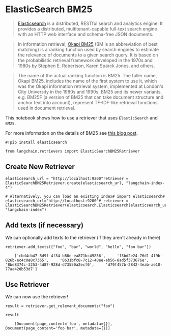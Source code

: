 ElasticSearch BM25
==================

> [Elasticsearch](https://www.elastic.co/elasticsearch/) is a distributed, RESTful search and analytics engine. It provides a distributed, multitenant-capable full-text search engine with an HTTP web interface and schema-free JSON documents.

> In information retrieval, [Okapi BM25](https://en.wikipedia.org/wiki/Okapi_BM25) (BM is an abbreviation of best matching) is a ranking function used by search engines to estimate the relevance of documents to a given search query. It is based on the probabilistic retrieval framework developed in the 1970s and 1980s by Stephen E. Robertson, Karen Spärck Jones, and others.

> The name of the actual ranking function is BM25. The fuller name, Okapi BM25, includes the name of the first system to use it, which was the Okapi information retrieval system, implemented at London's City University in the 1980s and 1990s. BM25 and its newer variants, e.g. BM25F (a version of BM25 that can take document structure and anchor text into account), represent TF-IDF-like retrieval functions used in document retrieval.

This notebook shows how to use a retriever that uses `ElasticSearch` and `BM25`.

For more information on the details of BM25 see [this blog post](https://www.elastic.co/blog/practical-bm25-part-2-the-bm25-algorithm-and-its-variables).

    #!pip install elasticsearch

    from langchain.retrievers import ElasticSearchBM25Retriever

Create New Retriever[​](#create-new-retriever "Direct link to Create New Retriever")
------------------------------------------------------------------------------------

    elasticsearch_url = "http://localhost:9200"retriever = ElasticSearchBM25Retriever.create(elasticsearch_url, "langchain-index-4")

    # Alternatively, you can load an existing index# import elasticsearch# elasticsearch_url="http://localhost:9200"# retriever = ElasticSearchBM25Retriever(elasticsearch.Elasticsearch(elasticsearch_url), "langchain-index")

Add texts (if necessary)[​](#add-texts-if-necessary "Direct link to Add texts (if necessary)")
----------------------------------------------------------------------------------------------

We can optionally add texts to the retriever (if they aren't already in there)

    retriever.add_texts(["foo", "bar", "world", "hello", "foo bar"])

        ['cbd4cb47-8d9f-4f34-b80e-ea871bc49856',     'f3bd2e24-76d1-4f9b-826b-ec4c0e8c7365',     '8631bfc8-7c12-48ee-ab56-8ad5f373676e',     '8be8374c-3253-4d87-928d-d73550a2ecf0',     'd79f457b-2842-4eab-ae10-77aa420b53d7']

Use Retriever[​](#use-retriever "Direct link to Use Retriever")
---------------------------------------------------------------

We can now use the retriever!

    result = retriever.get_relevant_documents("foo")

    result

        [Document(page_content='foo', metadata={}),     Document(page_content='foo bar', metadata={})]